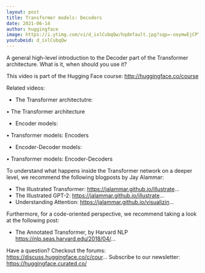 ```yaml
---
layout: post
title: Transformer models: Decoders
date: 2021-06-14
author: huggingface
image: https://i.ytimg.com/vi/d_ixlCubqQw/hqdefault.jpg?sqp=-oaymwEjCPYBEIoBSFryq4qpAxUIARUAAAAAGAElAADIQj0AgKJDeAE=&rs=AOn4CLBK6IhGGumONuecnxSAGGpI-UrLUg
youtubeid: d_ixlCubqQw
---
```

A general high-level introduction to the Decoder part of the Transformer architecture. What is it, when should you use it?

This video is part of the Hugging Face course: http://huggingface.co/course

Related videos:
- The Transformer architectutre:   

 • The Transformer architecture  
- Encoder models:   

 • Transformer models: Encoders  
- Encoder-Decoder models:   

 • Transformer models: Encoder-Decoders  

To understand what happens inside the Transformer network on a deeper level, we recommend the following blogposts by Jay Alammar:
- The Illustrated Transformer: https://jalammar.github.io/illustrate...
- The Illustrated GPT-2: https://jalammar.github.io/illustrate...
- Understanding Attention: https://jalammar.github.io/visualizin...

Furthermore, for a code-oriented perspective, we recommend taking a look at the following post:
- The Annotated Transformer, by Harvard NLP https://nlp.seas.harvard.edu/2018/04/...

Have a question? Checkout the forums: https://discuss.huggingface.co/c/cour...
Subscribe to our newsletter: https://huggingface.curated.co/
